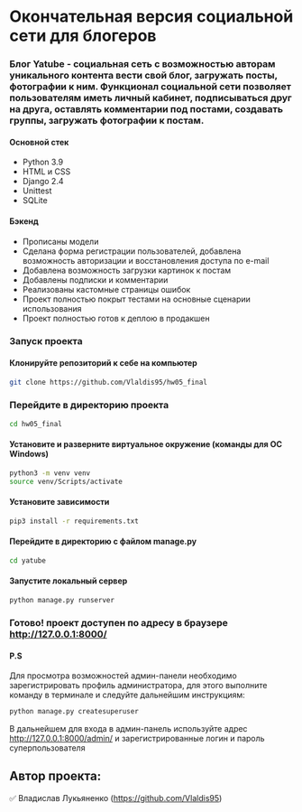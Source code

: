# Окончательная версия социальной сети для блогеров
### Блог Yatube - социальная сеть с возможностью авторам уникального контента вести свой блог, загружать посты, фотографии к ним. Функционал социальной сети позволяет пользователям иметь личный кабинет, подписываться друг на друга, оставлять комментарии под постами, создавать группы, загружать фотографии к постам.

#### Основной стек
- Python 3.9
- HTML и CSS
- Django 2.4
- Unittest
- SQLite
#### Бэкенд
- Прописаны модели
- Сделана форма регистрации пользователей, добавлена возможность авторизации и восстановления доступа по e-mail
- Добавлена возможность загрузки картинок к постам
- Добавлены подписки и комментарии
- Реализованы кастомные страницы ошибок
- Проект полностью покрыт тестами на основные сценарии использования
- Проект полностью готов к деплою в продакшен
### Запуск проекта
#### Клонируйте репозиторий к себе на компьютер
```bash
git clone https://github.com/Vlaldis95/hw05_final
```
### Перейдите в директорию проекта
```bash
cd hw05_final
```
#### Установите и разверните виртуальное окружение (команды для ОС Windows)
~~~bash
python3 -m venv venv
source venv/Scripts/activate
~~~
#### Установите зависимости
```bash
pip3 install -r requirements.txt
```
#### Перейдите в директорию с файлом manage.py
```bash
cd yatube
```
#### Запустите локальный сервер
```python3
python manage.py runserver
```
### Готово! проект доступен по адресу в браузере http://127.0.0.1:8000/

#### P.S 
Для просмотра возможностей админ-панели необходимо зарегистрировать профиль администратора, для этого выполните команду в терминале и следуйте дальнейшим инструкциям:
```bash
python manage.py createsuperuser
```
В дальнейшем для входа в админ-панель используйте адрес http://127.0.0.1:8000/admin/ и зарегистрированные логин и пароль суперпользователя

## Автор проекта:
:white_check_mark: Владислав Лукьяненко (https://github.com/Vlaldis95)



  


